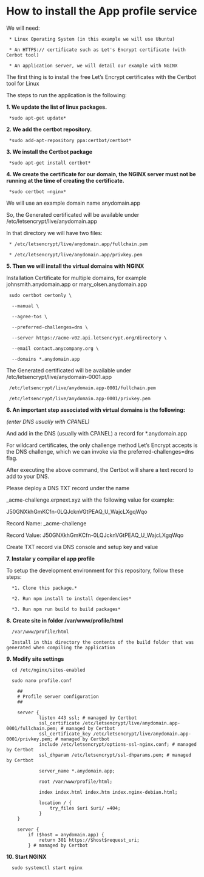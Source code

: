 # How to install the App profile service

We will need:

     * Linux Operating System (in this example we will use Ubuntu)

     * An HTTPS:// certificate such as Let's Encrypt certificate (with Cerbot tool)

     * An application server, we will detail our example with NGINX

The first thing is to install the free Let’s Encrypt certificates with the Certbot tool for Linux

The steps to run the appilcation is the following:

**1. We update the list of linux packages.**

     *sudo apt-get update*

**2. We add the certbot repository.**

     *sudo add-apt-repository ppa:certbot/certbot*

**3. We install the Certbot package**

     *sudo apt-get install certbot*

**4. We create the certificate for our domain, the NGINX server must not be running at the time of creating the certificate.**

     *sudo certbot –nginx*

We will use an example domain name anydomain.app

So, the Generated certificated will be available under /etc/letsencrypt/live/anydomain.app

In that directory we will have two files:

     * /etc/letsencrypt/live/anydomain.app/fullchain.pem

     * /etc/letsencrypt/live/anydomain.app/privkey.pem

**5. Then we will install the virtual domains with NGINX**

Installation Certificate for multiple domains, for example johnsmith.anydomain.app or mary_olsen.anydomain.app

     sudo certbot certonly \

      --manual \

      --agree-tos \

      --preferred-challenges=dns \

      --server https://acme-v02.api.letsencrypt.org/directory \

      --email contact.anycompany.org \

      --domains *.anydomain.app

The Generated certificated will be available under /etc/letsencrypt/live/anydomain-0001.app

     /etc/letsencrypt/live/anydomain.app-0001/fullchain.pem

     /etc/letsencrypt/live/anydomain.app-0001/privkey.pem

**6. An important step associated with virtual domains is the following:**

*(enter DNS usually with CPANEL)*

And add in the DNS (usually with CPANEL) a record for *.anydomain.app

For wildcard certificates, the only challenge method Let’s Encrypt accepts is the DNS challenge, which we can invoke via the preferred-challenges=dns flag.

After executing the above command, the Certbot will share a text record to add to your DNS.

Please deploy a DNS TXT record under the name

_acme-challenge.erpnext.xyz with the following value for example:

J50GNXkhGmKCfn-0LQJcknVGtPEAQ_U_WajcLXgqWqo

Record Name: _acme-challenge

Record Value: J50GNXkhGmKCfn-0LQJcknVGtPEAQ_U_WajcLXgqWqo

Create TXT record via DNS console and setup key and value

**7. Instalar y compilar el app profile**

   To setup the development environment for this repository, follow these steps:

      *1. Clone this package.*

      *2. Run npm install to install dependencies*

      *3. Run npm run build to build packages*

**8. Create site in folder /var/www/profile/html**

      /var/www/profile/html

      Install in this directory the contents of the build folder that was generated when compiling the application

**9. Modify site settings**
      
      cd /etc/nginx/sites-enabled
      
      sudo nano profile.conf

        ##
        # Profile server configuration
        ##

        server {
                listen 443 ssl; # managed by Certbot
                ssl_certificate /etc/letsencrypt/live/anydomain.app-0001/fullchain.pem; # managed by Certbot
                ssl_certificate_key /etc/letsencrypt/live/anydomain.app-0001/privkey.pem; # managed by Certbot
                include /etc/letsencrypt/options-ssl-nginx.conf; # managed by Certbot
                ssl_dhparam /etc/letsencrypt/ssl-dhparams.pem; # managed by Certbot

                server_name *.anydomain.app;

                root /var/www/profile/html;

                index index.html index.htm index.nginx-debian.html;

                location / {
                    try_files $uri $uri/ =404;
                }
        }

        server {
            if ($host = anydomain.app) {
                return 301 https://$host$request_uri;
            } # managed by Certbot

**10. Start NGINX**

      sudo systemctl start nginx


